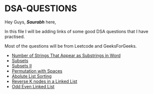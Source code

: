 # DSA-QUESTIONS
Hey Guys, ***Saurabh*** here,

In this file I will be adding links of some good DSA questions that I have practised.

Most of the questions will be from Leetcode and GeeksForGeeks.
- [Number of Strings That Appear as Substrings in Word](https://leetcode.com/problems/number-of-strings-that-appear-as-substrings-in-word/)
- [Subsets](https://leetcode.com/problems/subsets/submissions/)
- [Subsets II](https://leetcode.com/problems/subsets-ii/)
- [Permutation with Spaces](https://practice.geeksforgeeks.org/problems/permutation-with-spaces3627/1/?category[]=Backtracking&category[]=Backtracking&problemStatus=unsolved&difficulty[]=0&page=1&query=category[]BacktrackingproblemStatusunsolveddifficulty[]0page1category[]Backtracking#)
- [Abolute List Sorting](https://practice.geeksforgeeks.org/problems/absolute-list-sorting/1/?category[]=Linked%20List&category[]=Linked%20List&problemStatus=unsolved&difficulty[]=0&page=1&query=category[]Linked%20ListproblemStatusunsolveddifficulty[]0page1category[]Linked%20List#)
- [Reverse K nodes in a Linked List](https://practice.geeksforgeeks.org/problems/reverse-a-linked-list-in-groups-of-given-size/1#)
- [Odd Even Linked List](https://leetcode.com/problems/odd-even-linked-list/)
